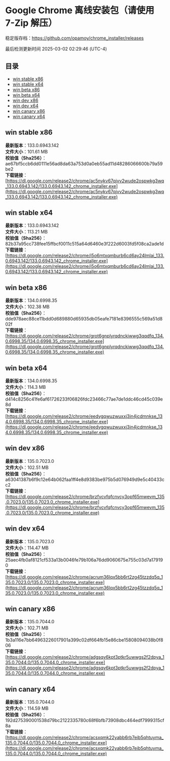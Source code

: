 # Google Chrome 离线安装包（请使用 7-Zip 解压）
稳定版存档：<https://github.com/opamoy/chrome_installer/releases>

最后检测更新时间
2025-03-02 02:29:46 (UTC-4)


## 目录
* [win stable x86](https://github.com/opamoy/chrome_installer?tab=readme-ov-file#win-stable-x86)
* [win stable x64](https://github.com/opamoy/chrome_installer?tab=readme-ov-file#win-stable-x64)
* [win beta x86](https://github.com/opamoy/chrome_installer?tab=readme-ov-file#win-beta-x86)
* [win beta x64](https://github.com/opamoy/chrome_installer?tab=readme-ov-file#win-beta-x64)
* [win dev x86](https://github.com/opamoy/chrome_installer?tab=readme-ov-file#win-dev-x86)
* [win dev x64](https://github.com/opamoy/chrome_installer?tab=readme-ov-file#win-dev-x64)
* [win canary x86](https://github.com/opamoy/chrome_installer?tab=readme-ov-file#win-canary-x86)
* [win canary x64](https://github.com/opamoy/chrome_installer?tab=readme-ov-file#win-canary-x64)

## win stable x86
**最新版本**：133.0.6943.142  
**文件大小**：101.61 MB  
**校验值（Sha256）**：ae67bf5ccb6dd0111e56ad8da63a753d0a0eb55ad11d48286066600b79a59be2  
**下载链接**：[https://dl.google.com/release2/chrome/ac5nykv67qjvv2wude2ospwkg3wq_133.0.6943.142/133.0.6943.142_chrome_installer.exe](https://dl.google.com/release2/chrome/ac5nykv67qjvv2wude2ospwkg3wq_133.0.6943.142/133.0.6943.142_chrome_installer.exe)  

## win stable x64
**最新版本**：133.0.6943.142  
**文件大小**：113.21 MB  
**校验值（Sha256）**：82b37a95cc738fee15ffbcf0011c515a64d6460e3f222d6003fd5f08ca2ade1d  
**下载链接**：[https://dl.google.com/release2/chrome/i5o6mtxqmburb6cd6ay24lmlai_133.0.6943.142/133.0.6943.142_chrome_installer.exe](https://dl.google.com/release2/chrome/i5o6mtxqmburb6cd6ay24lmlai_133.0.6943.142/133.0.6943.142_chrome_installer.exe)  

## win beta x86
**最新版本**：134.0.6998.35  
**文件大小**：102.38 MB  
**校验值（Sha256）**：dde978aec88ce11bdd0d689880d65935db05eafe7181e8396555c569a51d802f  
**下载链接**：[https://dl.google.com/release2/chrome/grot6gnplyrqdnckiwwg3qqdfq_134.0.6998.35/134.0.6998.35_chrome_installer.exe](https://dl.google.com/release2/chrome/grot6gnplyrqdnckiwwg3qqdfq_134.0.6998.35/134.0.6998.35_chrome_installer.exe)  

## win beta x64
**最新版本**：134.0.6998.35  
**文件大小**：114.3 MB  
**校验值（Sha256）**：d414c8256c41fe6af61726233f06826fdc23466c77ae7de1ddc46cd45c039e8d  
**下载链接**：[https://dl.google.com/release2/chrome/eedvgqwuzwuxxj3in4jcdmnkse_134.0.6998.35/134.0.6998.35_chrome_installer.exe](https://dl.google.com/release2/chrome/eedvgqwuzwuxxj3in4jcdmnkse_134.0.6998.35/134.0.6998.35_chrome_installer.exe)  

## win dev x86
**最新版本**：135.0.7023.0  
**文件大小**：102.51 MB  
**校验值（Sha256）**：a63041387b6f9c12e64b062faa1ff4e8d9383be975b5d076949d9e5c40433cc2  
**下载链接**：[https://dl.google.com/release2/chrome/brzfvcvfqfcnvcy3opf65mwevm_135.0.7023.0/135.0.7023.0_chrome_installer.exe](https://dl.google.com/release2/chrome/brzfvcvfqfcnvcy3opf65mwevm_135.0.7023.0/135.0.7023.0_chrome_installer.exe)  

## win dev x64
**最新版本**：135.0.7023.0  
**文件大小**：114.47 MB  
**校验值（Sha256）**：25aec4fb0af8121cf533a13b0046fe79b106a76dd9060675e755c03d7a179190  
**下载链接**：[https://dl.google.com/release2/chrome/acrum36lqx5bb6rt2zg45tzzdq5q_135.0.7023.0/135.0.7023.0_chrome_installer.exe](https://dl.google.com/release2/chrome/acrum36lqx5bb6rt2zg45tzzdq5q_135.0.7023.0/135.0.7023.0_chrome_installer.exe)  

## win canary x86
**最新版本**：135.0.7044.0  
**文件大小**：102.71 MB  
**校验值（Sha256）**：1b3a116e7bb64963226017901a399c02df664fb15e86cbe15808094038b0f806  
**下载链接**：[https://dl.google.com/release2/chrome/adgsqv6kpt3ptkr5uwwgs2f2dpya_135.0.7044.0/135.0.7044.0_chrome_installer.exe](https://dl.google.com/release2/chrome/adgsqv6kpt3ptkr5uwwgs2f2dpya_135.0.7044.0/135.0.7044.0_chrome_installer.exe)  

## win canary x64
**最新版本**：135.0.7044.0  
**文件大小**：114.59 MB  
**校验值（Sha256）**：192d275390001538d79bc2122335780c68f6bfb73908dbc464edf7999315cf8a  
**下载链接**：[https://dl.google.com/release2/chrome/acsxqmk22yabb6rb7eib5qhtuyma_135.0.7044.0/135.0.7044.0_chrome_installer.exe](https://dl.google.com/release2/chrome/acsxqmk22yabb6rb7eib5qhtuyma_135.0.7044.0/135.0.7044.0_chrome_installer.exe)  

